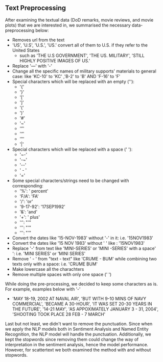 ## Text Preprocessing

After examining the textual data (DoD remarks, movie reviews, and movie plots) that we are interested in, we summarised the necessary data-preprocessing below:

- Removes url from the text
- 'US', 'U.S', 'U.S.', 'US.' convert all of them to U.S. if they refer to the United States
  - such as 'THE U.S GOVERNMENT', 'THE US. MILITARY', 'STILL HIGHLY POSITIVE IMAGES OF US.'
- Replace '—' with '-'
- Change all the specific names of military supports' materials to general case: like 'KC-10' to 'KC' ,'B-2' to 'B' AND 'F-16' to 'F'
- Special characters which will be replaced with an empty (''):
  - '{'
  - '}'
  - '['
  - ']'
  - '('
  - ')'
  - '#'
  - '~'
  - '”'
  - '“'
  - '"'
  - '|'
- Special characters which will be replaced with a space (' '):
  - '~-'
  - '-~'
  - '--'
  - ' - '
  - '='
- Some special characters/strings need to be changed with corresponding:
  - '%': ' percent'
  - 'F/A': 'FA'
  - '/': 'or'
  - '9-17-92': '17SEP1992'
  - '&': 'and'
  - '+': ' plus'
  - '‘': "'"
  - '’': "'"
  - '’': "'"
- Convert the dates like '15-NOV-1983' without '-' in it: i.e. '15NOV1983'
- Convert the dates like '15 NOV 1983' without ' ' like : '15NOV1983'
- Replace '-' from text like 'MINI-SERIES' or 'MINI -SERIES' with a space' ': i.e. 'MINI SERIES' or 'MINI SERIES'
- Remove ' - ' from "text - text" like 'CRUME - BUM' while combining two texts only with a space: i.e. 'CRUME BUM'
- Make lowercase all the charachters
- Remove multiple spaces with only one space (' ')

While doing the pre-processing, we decided to keep some characters as is. For example, examples below with '-'

- 'MAY 18-19, 2002 AT NAVAL AIR', 'BUT WITH 9-10 MINS OF NAVY COMMERCIAL', 'BECAME A 30-HOUR', 'IT WAS SET 20-30 YEARS IN THE FUTURE', '14-21 MAY', 'AS APPOXIMATELY JANUARY 3 - 31, 2004', 'SHOOTING TOOK PLACE 28 FEB - 7 MARCH'

Last but not least, we didn't want to remove the punctuation. Since when we apply the NLP models both in Sentiment Analysis and Named Entity Recognition, the NLP model will handle the punctuation. Additionally, we kept the stopwords since removing them could change the way of interpretation in the sentiment analysis, hence the model performance. However, for scattertext we both examined the method with and without stopwords.
